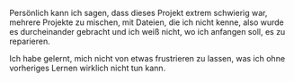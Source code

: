 Persönlich kann ich sagen, dass dieses Projekt extrem schwierig war, mehrere Projekte zu mischen, 
mit Dateien, die ich nicht kenne, also wurde es durcheinander gebracht und ich weiß nicht, 
wo ich anfangen soll, es zu reparieren.

Ich habe gelernt, mich nicht von etwas frustrieren zu lassen,
 was ich ohne vorheriges Lernen wirklich nicht tun kann.
